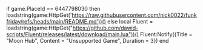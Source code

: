 if game.PlaceId == 6447798030 then
    loadstring(game:HttpGet('https://raw.githubusercontent.com/nick0022/funkfriday/refs/heads/main/README.md'))()
else
    local Fluent = loadstring(game:HttpGet("https://github.com/dawid-scripts/Fluent/releases/latest/download/main.lua"))()
    Fluent:Notify({Title = "Moon Hub", Content = "Unsupported Game", Duration = 3})
end
